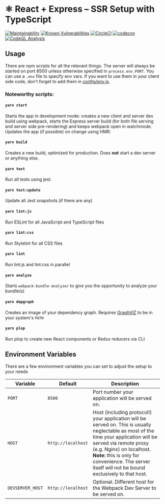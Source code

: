 # ⚛ React + Express – SSR Setup with TypeScript

[![Maintainability](https://api.codeclimate.com/v1/badges/aad3cf7fc8d25d7024a3/maintainability)](https://codeclimate.com/github/prijindal/betro-web/maintainability)
[![Known Vulnerabilities](https://snyk.io/test/github/prijindal/betro-web/badge.svg)](https://snyk.io/test/github/prijindal/betro-web)
[![CircleCI](https://circleci.com/gh/prijindal/betro-web/tree/master.svg?style=svg)](https://circleci.com/gh/prijindal/betro-web/tree/master)
[![codecov](https://codecov.io/gh/prijindal/betro-web/branch/master/graph/badge.svg)](https://codecov.io/gh/prijindal/betro-web)
[![CodeQL Analysis](https://github.com/prijindal/betro-web/actions/workflows/codeql-analysis.yml/badge.svg)](https://github.com/prijindal/betro-web/actions/workflows/codeql-analysis.yml)

## Usage

There are npm scripts for all the relevant things. The server will always be started on port 8500 unless otherwise specified in `process.env.PORT`. You can use a `.env` file to specify env vars. If you want to use them in your client side code, don't forget to add them in [config/env.js](config/env.js#L37).

### Noteworthy scripts:

#### `yarn start`

Starts the app in development mode: creates a new client and server dev build using webpack, starts the Express server build (for both file serving and server side pre-rendering) and keeps webpack open in watchmode. Updates the app (if possible) on change using HMR.

#### `yarn build`

Creates a new build, optimized for production. Does **not** start a dev server or anything else.

#### `yarn test`

Run all tests using jest.

#### `yarn test:update`

Update all Jest snapshots (if there are any)

#### `yarn lint:js`

Run ESLint for all JavaScript and TypeScript files

#### `yarn lint:css`

Run Stylelint for all CSS files

#### `yarn lint`

Run lint:js and lint:css in parallel

#### `yarn analyze`

Starts `webpack-bundle-analyzer` to give you the opportunity to analyze your bundle(s)

#### `yarn depgraph`

Creates an image of your dependency graph. Requires [GraphVIZ](https://www.graphviz.org/) to be in your system's `PATH`

#### `yarn plop`

Run plop to create new React components or Redux reducers via CLI

## Environment Variables

There are a few environment variables you can set to adjust the setup to your needs

| Variable         | Default            | Description                                                                                                                                                                                                                                                                                      |
| ---------------- | ------------------ | ------------------------------------------------------------------------------------------------------------------------------------------------------------------------------------------------------------------------------------------------------------------------------------------------ |
| `PORT`           | `8500`             | Port number your application will be served on.                                                                                                                                                                                                                                                  |
| `HOST`           | `http://localhost` | Host (including protocol!) your application will be served on. This is usually neglectable as most of the time your application will be served via remote proxy (e.g. Nginx) on localhost. **Note:** this is only for convenience. The server itself will not be bound exclusively to that host. |
| `DEVSERVER_HOST` | `http://localhost` | Optional. Different host for the Webpack Dev Server to be served on.                                                                                                                                                                                                                             |

